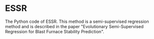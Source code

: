 # ESSR
The Python code of ESSR. This method is a semi-supervised regression method and is described in the paper "Evolutionary Semi-Supervised Regression for Blast Furnace Stability Prediction".
